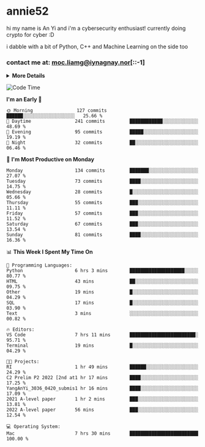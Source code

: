 # annie52 

hi my name is An Yi and i'm a cybersecurity enthusiast!
currently doing crypto for cyber :D

i dabble with a bit of Python, C++ and Machine Learning on the side too

<!--
![trophy](https://github-profile-trophy.vercel.app/?username=yanganyi&theme=discord&no-frame=true&no-bg=false&margin-w=4&row=1)
-->

### contact me at: moc.liamg@iynagnay.nor[::-1] 

<details>
<summary>
  <strong>More Details</strong>
</summary>
<br/>

**main langs**

![Python](https://img.shields.io/badge/-Python-black?style=for-the-badge&logo=python)
![C++](https://img.shields.io/badge/-C%2B%2B-black?style=for-the-badge&logo=c%2B%2B)
![Swift](https://img.shields.io/badge/-Swift-black?style=for-the-badge&logo=swift)

**dev envs**

![VSCode](https://img.shields.io/badge/-VS_Code-black?style=for-the-badge&logo=visualstudiocode)
![Figma](https://img.shields.io/badge/-Figma-black?style=for-the-badge&logo=figma)
![XCode](https://img.shields.io/badge/-XCode-black?style=for-the-badge&logo=xcode)
![Github](https://img.shields.io/badge/-Github-black?style=for-the-badge&logo=github)

**browsers**

![Arc Browser](https://img.shields.io/badge/-Arc-black?style=for-the-badge&logo=arc)
![Opera GX](https://img.shields.io/badge/-Opera_GX-black?style=for-the-badge&logo=operagx)
![Firefox](https://img.shields.io/badge/-Firefox-black?style=for-the-badge&logo=firefox)

**devices**

![macOS](https://img.shields.io/badge/-macOS-black?style=for-the-badge&logo=macos)
![Kali Linux](https://img.shields.io/badge/-Kali-black?style=for-the-badge&logo=kalilinux)
![Windows](https://img.shields.io/badge/-Windows-black?style=for-the-badge&logo=windows11)
![Android](https://img.shields.io/badge/-Android-black?style=for-the-badge&logo=android)

</details>

<!--START_SECTION:waka-->
![Code Time](http://img.shields.io/badge/Code%20Time-288%20hrs%2025%20mins-blue)

**I'm an Early 🐤** 

```text
🌞 Morning                127 commits         ██████░░░░░░░░░░░░░░░░░░░   25.66 % 
🌆 Daytime                241 commits         ████████████░░░░░░░░░░░░░   48.69 % 
🌃 Evening                95 commits          █████░░░░░░░░░░░░░░░░░░░░   19.19 % 
🌙 Night                  32 commits          ██░░░░░░░░░░░░░░░░░░░░░░░   06.46 % 
```
📅 **I'm Most Productive on Monday** 

```text
Monday                   134 commits         ███████░░░░░░░░░░░░░░░░░░   27.07 % 
Tuesday                  73 commits          ████░░░░░░░░░░░░░░░░░░░░░   14.75 % 
Wednesday                28 commits          █░░░░░░░░░░░░░░░░░░░░░░░░   05.66 % 
Thursday                 55 commits          ███░░░░░░░░░░░░░░░░░░░░░░   11.11 % 
Friday                   57 commits          ███░░░░░░░░░░░░░░░░░░░░░░   11.52 % 
Saturday                 67 commits          ███░░░░░░░░░░░░░░░░░░░░░░   13.54 % 
Sunday                   81 commits          ████░░░░░░░░░░░░░░░░░░░░░   16.36 % 
```


📊 **This Week I Spent My Time On** 

```text
💬 Programming Languages: 
Python                   6 hrs 3 mins        ████████████████████░░░░░   80.77 % 
HTML                     43 mins             ██░░░░░░░░░░░░░░░░░░░░░░░   09.75 % 
Other                    19 mins             █░░░░░░░░░░░░░░░░░░░░░░░░   04.29 % 
SQL                      17 mins             █░░░░░░░░░░░░░░░░░░░░░░░░   03.90 % 
Text                     3 mins              ░░░░░░░░░░░░░░░░░░░░░░░░░   00.82 % 

🔥 Editors: 
VS Code                  7 hrs 11 mins       ████████████████████████░   95.71 % 
Terminal                 19 mins             █░░░░░░░░░░░░░░░░░░░░░░░░   04.29 % 

🐱‍💻 Projects: 
RI                       1 hr 49 mins        ██████░░░░░░░░░░░░░░░░░░░   24.29 % 
C2 Prelim P2 2022 [2nd at1 hr 17 mins        ████░░░░░░░░░░░░░░░░░░░░░   17.25 % 
YangAnYi_3036_0420_submis1 hr 16 mins        ████░░░░░░░░░░░░░░░░░░░░░   17.09 % 
2021 A-level paper       1 hr 2 mins         ███░░░░░░░░░░░░░░░░░░░░░░   13.81 % 
2022 A-level paper       56 mins             ███░░░░░░░░░░░░░░░░░░░░░░   12.54 % 

💻 Operating System: 
Mac                      7 hrs 30 mins       █████████████████████████   100.00 % 
```


<!--END_SECTION:waka-->

<!--
## a little background

- I am currently studying at [Hwa Chong Junior College](https://www.hci.edu.sg/), subject combi P CP M E
- Currently doing CTFs and [Leetcode](https://leetcode.com/) daily challenges
- Fluent in English and Chinese, learning Russian and Indonesian

<a href="">
  <img align="centre" src="https://github-readme-stats.vercel.app/api?username=yanganyi&count_private=true&include_all_commits=true&show_icons=true&title_color=007bff&text_color=e7e7e7&icon_color=007bff&bg_color=171c28" />
<a />
-->



<!--
![Top Langs](https://github-readme-stats.vercel.app/api/top-langs/?username=yanganyi&layout=compact&title_color=007bff&text_color=e7e7e7&icon_color=007bff&bg_color=171c28)
-->

<!--
**yanganyi/yanganyi** is a ✨ _special_ ✨ repository because its `README.md` (this file) appears on your GitHub profile.

Here are some ideas to get you started:

- 🔭 I’m currently working on ...
- 🌱 I’m currently learning ...
- 👯 I’m looking to collaborate on ...
- 🤔 I’m looking for help with ...
- 💬 Ask me about ...
- 📫 How to reach me: ...
- 😄 Pronouns: ...
- ⚡ Fun fact: ...
-->

